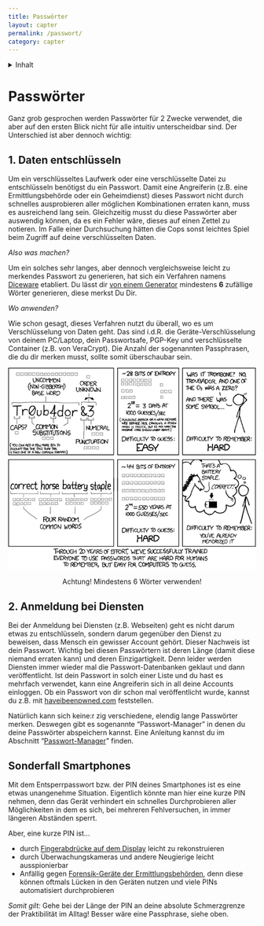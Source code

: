 ```yaml
---
title: Passwörter
layout: capter
permalink: /passwort/
category: capter
---
```

<details markdown="block">
  <summary>
    Inhalt
  </summary>
* TOC
{:toc}
</details>

# Passwörter

Ganz grob gesprochen werden Passwörter für 2 Zwecke verwendet, die aber auf den ersten Blick nicht für alle intuitiv unterscheidbar sind. Der Unterschied ist aber dennoch wichtig: 

## 1. Daten entschlüsseln

Um ein verschlüsseltes Laufwerk oder eine verschlüsselte Datei zu entschlüsseln benötigst du ein Passwort. Damit eine Angreiferin (z.B. eine Ermittlungsbehörde oder ein Geheimdienst) dieses Passwort nicht durch schnelles ausprobieren aller möglichen Kombinationen erraten kann, muss es ausreichend lang sein. Gleichzeitig musst du diese Passwörter aber auswendig können, da es ein Fehler wäre, dieses auf einen Zettel zu notieren. Im Falle einer Durchsuchung hätten die Cops sonst leichtes Spiel beim Zugriff auf deine verschlüsselten Daten. 

_Also was machen?_

Um ein solches sehr langes, aber dennoch vergleichsweise leicht zu merkendes Passwort zu generieren, hat sich ein Verfahren namens [Diceware](https://de.wikipedia.org/wiki/Diceware) etabliert. Du lässt dir [von einem Generator](https://www.rempe.us/diceware/#german) mindestens __6__ zufällige Wörter generieren, diese merkst Du Dir.

_Wo anwenden?_

Wie schon gesagt, dieses Verfahren nutzt du überall, wo es um Verschlüsselung von Daten geht. Das sind i.d.R. die Geräte-Verschlüsselung von deinem PC/Laptop, dein Passwortsafe, PGP-Key und verschlüsselte Container (z.B. von VeraCrypt). Die Anzahl der sogenannten Passphrasen, die du dir merken musst, sollte somit überschaubar sein.

![xkcd password strength](../assets/posts/password_strength.png "https://xkcd.com/936/")
<p style="text-align: center">Achtung! Mindestens 6 Wörter verwenden!</p>

## 2. Anmeldung bei Diensten

Bei der Anmeldung bei Diensten (z.B. Webseiten) geht es nicht darum etwas zu entschlüsseln, sondern darum gegenüber den Dienst zu beweisen, dass Mensch ein gewisser Account gehört. Dieser Nachweis ist dein Passwort. Wichtig bei diesen Passwörtern ist deren Länge (damit diese niemand erraten kann) und deren Einzigartigkeit. Denn leider werden Diensten immer wieder mal die Passwort-Datenbanken geklaut und dann veröffentlicht. Ist dein Passwort in solch einer Liste und du hast es mehrfach verwendet, kann eine Angreiferin sich in all deine Accounts einloggen. Ob ein Passwort von dir schon mal veröffentlicht wurde, kannst du z.B. mit [haveibeenpwned.com](https://haveibeenpwned.com/) feststellen.

Natürlich kann sich keine:r zig verschiedene, elendig lange Passwörter merken. Deswegen gibt es sogenannte “Passwort-Manager” in denen du deine Passwörter abspeichern kannst. Eine Anleitung kannst du im Abschnitt “[Passwort-Manager](../passwort-manager/)” finden.

## Sonderfall Smartphones

Mit dem Entsperrpasswort bzw. der PIN deines Smartphones ist es eine etwas unangenehme Situation. Eigentlich könnte man hier eine kurze PIN nehmen, denn das Gerät verhindert ein schnelles Durchprobieren aller Möglichkeiten in dem es sich, bei mehreren Fehlversuchen, in immer längeren Abständen sperrt.

Aber, eine kurze PIN ist...
 - durch [Fingerabdrücke auf dem Display](https://winfuture.de/news,57422.html) leicht zu rekonstruieren
 - durch Überwachungskameras und andere Neugierige leicht ausspionierbar
 - Anfällig gegen [Forensik-Geräte der Ermittlungsbehörden](https://www.cellebrite.com/de/), denn diese können oftmals Lücken in den Geräten nutzen und viele PINs automatisiert durchprobieren
 
 _Somit gilt:_ Gehe bei der Länge der PIN an deine absolute Schmerzgrenze der Praktibilität im Alltag! Besser wäre eine Passphrase, siehe oben.
